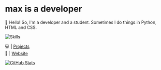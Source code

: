 
# max is a developer

👋 Hello! So, I'm a developer and a student. Sometimes I do things in Python, HTML and CSS.


![Skills](https://skillicons.dev/icons?i=blender,bootstrap,css,codepen,github,vscode,html,js,python,discord,bots,figma,instagram,linkedin,md,lua,nodejs,php,ps,powershell,pr,replit)




💻 | [Projects](https://link-da-documentação)
<br>
🔗 | [Website](https://max.is-a.dev)

[![GitHub Stats](https://github-readme-stats.vercel.app/api?username=mdsmax&theme=algolia&show_icons=true&border_radius=8&count_private=true&include_all_commits=true)](https://wdh.gg/github)


